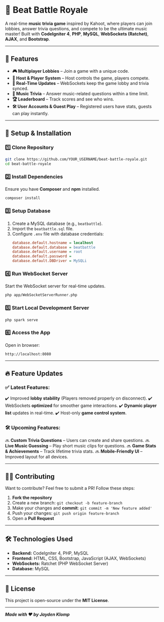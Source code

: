 # 🎵 Beat Battle Royale
A real-time **music trivia game** inspired by Kahoot, where players can join lobbies, answer trivia questions, and compete to be the ultimate music master! Built with **CodeIgniter 4**, **PHP**, **MySQL**, **WebSockets (Ratchet)**, **AJAX**, and **Bootstrap**.

---

## 🚀 Features
- **🎮 Multiplayer Lobbies** – Join a game with a unique code.
- **👥 Host & Player System** – Host controls the game, players compete.
- **📡 Real-Time Updates** – WebSockets keep the game lobby and trivia synced.
- **🎵 Music Trivia** – Answer music-related questions within a time limit.
- **🏆 Leaderboard** – Track scores and see who wins.
- **🛠️ User Accounts & Guest Play** – Registered users have stats, guests can play instantly.

---

## 📌 Setup & Installation

### 1️⃣ **Clone Repository**
```sh
git clone https://github.com/YOUR_USERNAME/beat-battle-royale.git
cd beat-battle-royale
```

### 2️⃣ **Install Dependencies**
Ensure you have **Composer** and **npm** installed.
```sh
composer install
```

### 3️⃣ **Setup Database**
1. Create a MySQL database (e.g., `beatbattle`).
2. Import the `beatbattle.sql` file.
3. Configure `.env` file with database credentials:
   ```ini
   database.default.hostname = localhost
   database.default.database = beatbattle
   database.default.username = root
   database.default.password =
   database.default.DBDriver = MySQLi
   ```

### 4️⃣ **Run WebSocket Server**
Start the WebSocket server for real-time updates.
```sh
php app/WebSocketServerRunner.php
```

### 5️⃣ **Start Local Development Server**
```sh
php spark serve
```

### 6️⃣ **Access the App**
Open in browser:
```
http://localhost:8080
```

---

## 🔥 Feature Updates
### ✅ **Latest Features:**
✔️ Improved **lobby stability** (Players removed properly on disconnect).
✔️ WebSockets **optimized** for smoother game interactions.
✔️ **Dynamic player list** updates in real-time.
✔️ Host-only **game control system**.

### 🛠️ **Upcoming Features:**
🔜 **Custom Trivia Questions** – Users can create and share questions.
🔜 **Live Music Guessing** – Play short music clips for questions.
🔜 **Game Stats & Achievements** – Track lifetime trivia stats.
🔜 **Mobile-Friendly UI** – Improved layout for all devices.

---

## 👨‍💻 Contributing
Want to contribute? Feel free to submit a PR! Follow these steps:
1. **Fork the repository**
2. Create a new branch: `git checkout -b feature-branch`
3. Make your changes and **commit**: `git commit -m 'New feature added'`
4. Push your changes: `git push origin feature-branch`
5. Open a **Pull Request**

---

## 🛠️ Technologies Used
- **Backend:** CodeIgniter 4, PHP, MySQL
- **Frontend:** HTML, CSS, Bootstrap, JavaScript (AJAX, WebSockets)
- **WebSockets:** Ratchet (PHP WebSocket Server)
- **Database:** MySQL

---

## 📜 License
This project is open-source under the **MIT License**.

---


**_Made with ❤️ by Jayden Klomp_**

